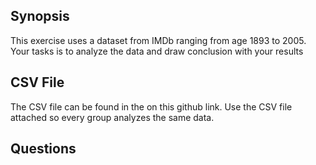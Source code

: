 ## Synopsis

This exercise uses a dataset from IMDb ranging from age 1893 to 2005. Your tasks is to analyze the data and draw conclusion with your results

## CSV File
The CSV file can be found in the on this github link. Use the CSV file attached so every group analyzes the same data.

## Questions
